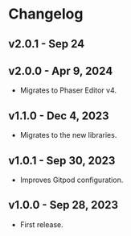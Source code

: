 # Changelog

## v2.0.1 - Sep 24 

## v2.0.0 - Apr 9, 2024

* Migrates to Phaser Editor v4.

## v1.1.0 - Dec 4, 2023

* Migrates to the new libraries.

## v1.0.1 - Sep 30, 2023

* Improves Gitpod configuration.

## v1.0.0 - Sep 28, 2023

* First release.